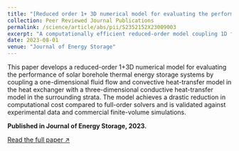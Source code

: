 ```yaml
---
title: "[Reduced order 1+ 3D numerical model for evaluating the performance of solar borehole thermal energy storage systems](https://doi.org/10.1016/j.est.2023.107503)"
collection: Peer Reviewed Journal Publications
permalink: /science/article/abs/pii/S2352152X23009003
excerpt: "A computationally efficient reduced-order model coupling 1D fluid flow and convective heat transfer with 3D conductive heat transfer for solar borehole thermal energy storage systems."
date: 2023-08-01
venue: "Journal of Energy Storage"
---
```


This paper develops a reduced-order 1+3D numerical model for evaluating the performance of solar borehole thermal energy storage systems by coupling a one-dimensional fluid flow and convective heat-transfer model in the heat exchanger with a three-dimensional conductive heat-transfer model in the surrounding strata. The model achieves a drastic reduction in computational cost compared to full-order solvers and is validated against experimental data and commercial finite-volume simulations.

**Published in Journal of Energy Storage, 2023.**

[Read the full paper ↗](https://doi.org/10.1016/j.est.2023.107503)

